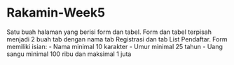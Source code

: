 # Rakamin-Week5
Satu buah halaman yang berisi form dan tabel. Form dan tabel terpisah menjadi 2 buah tab dengan nama tab Registrasi dan  tab List Pendaftar. Form memiliki isian: - Nama minimal 10 karakter - Umur minimal 25 tahun - Uang sangu minimal 100 ribu dan maksimal 1 juta

